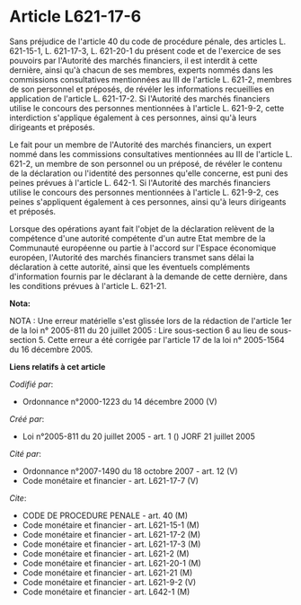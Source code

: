 # Article L621-17-6

Sans préjudice de l'article 40 du code de procédure pénale, des articles L. 621-15-1, L. 621-17-3, L. 621-20-1 du présent
code et de l'exercice de ses pouvoirs par l'Autorité des marchés financiers, il est interdit à cette dernière, ainsi qu'à
chacun de ses membres, experts nommés dans les commissions consultatives mentionnées au III de l'article L. 621-2, membres de
son personnel et préposés, de révéler les informations recueillies en application de l'article L. 621-17-2. Si l'Autorité des
marchés financiers utilise le concours des personnes mentionnées à l'article L. 621-9-2, cette interdiction s'applique
également à ces personnes, ainsi qu'à leurs dirigeants et préposés.

Le fait pour un membre de l'Autorité des marchés financiers, un expert nommé dans les commissions consultatives mentionnées
au III de l'article L. 621-2, un membre de son personnel ou un préposé, de révéler le contenu de la déclaration ou l'identité
des personnes qu'elle concerne, est puni des peines prévues à l'article L. 642-1. Si l'Autorité des marchés financiers
utilise le concours des personnes mentionnées à l'article L. 621-9-2, ces peines s'appliquent également à ces personnes,
ainsi qu'à leurs dirigeants et préposés.

Lorsque des opérations ayant fait l'objet de la déclaration relèvent de la compétence d'une autorité compétente d'un autre
Etat membre de la Communauté européenne ou partie à l'accord sur l'Espace économique européen, l'Autorité des marchés
financiers transmet sans délai la déclaration à cette autorité, ainsi que les éventuels compléments d'information fournis par
le déclarant à la demande de cette dernière, dans les conditions prévues à l'article L. 621-21.

**Nota:**

NOTA : Une erreur matérielle s'est glissée lors de la rédaction de l'article 1er de la loi n° 2005-811 du 20 juillet 2005 :
Lire sous-section 6 au lieu de sous-section 5. Cette erreur a été corrigée par l'article 17 de la loi n° 2005-1564 du 16
décembre 2005.

**Liens relatifs à cet article**

_Codifié par_:

  - Ordonnance n°2000-1223 du 14 décembre 2000 (V)

_Créé par_:

  - Loi n°2005-811 du 20 juillet 2005 - art. 1 () JORF 21 juillet 2005

_Cité par_:

  - Ordonnance n°2007-1490 du 18 octobre 2007 - art. 12 (V)
  - Code monétaire et financier - art. L621-17-7 (V)

_Cite_:

  - CODE DE PROCEDURE PENALE - art. 40 (M)
  - Code monétaire et financier - art. L621-15-1 (M)
  - Code monétaire et financier - art. L621-17-2 (M)
  - Code monétaire et financier - art. L621-17-3 (M)
  - Code monétaire et financier - art. L621-2 (M)
  - Code monétaire et financier - art. L621-20-1 (M)
  - Code monétaire et financier - art. L621-21 (M)
  - Code monétaire et financier - art. L621-9-2 (V)
  - Code monétaire et financier - art. L642-1 (M)
